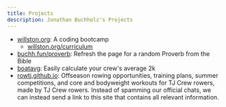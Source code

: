 ```yaml
---
title: Projects
description: Jonathan Buchholz's Projects
---
```


- [willston.org](https://willston.org): A coding bootcamp
  - [willston.org/curriculum](https://willston.org/curriculum)
- [buchh.fun/proverb](https://buchh.fun/proverb): Refresh the page for a random Proverb from the Bible
- [boatavg](https://buchh.fun/boatavg): Easily calculate your crew's average 2k
- [rowtj.github.io](https://rowtj.github.io): Offseason rowing opportunities,
  training plans, summer competitions, and core and bodyweight workouts for TJ
  Crew rowers, made by TJ Crew rowers. Instead of spamming our official chats,
  we can instead send a link to this site that contains all relevant
  information.
